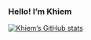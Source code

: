 ### Hello! I’m Khiem

[![Khiem’s GitHub stats](https://github-readme-stats.vercel.app/api?username=lhkhiem28&count_private=false&show_icons=true&theme=merko&hide_rank=false)](https://github.com/anuraghazra/github-readme-stats)
